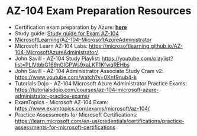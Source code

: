 # AZ-104 Exam Preparation Resources

- Certification exam preparation by Azure: [**here**](https://learn.microsoft.com/en-us/credentials/certifications/azure-administrator/?practice-assessment-type=certification)
- Study guide: [Study guide for Exam AZ-104](https://learn.microsoft.com/en-us/credentials/certifications/resources/study-guides/az-104)
- [MicrosoftLearning/AZ-104-MicrosoftAzureAdministrator](https://github.com/MicrosoftLearning/AZ-104-MicrosoftAzureAdministrator)
- Microsoft Learn AZ-104 Labs: https://microsoftlearning.github.io/AZ-104-MicrosoftAzureAdministrator/
- John Savill - AZ-104 Study Playlist: https://youtube.com/playlist?list=PLlVtbbG169nGlGPWs9xaLKT1KfwqREHbs
- John Savill - AZ-104 Administrator Associate Study Cram v2: https://www.youtube.com/watch?v=0Knf9nub4-k
- Tutorials Dojo - AZ-104 Microsoft Azure Administrator Practice Exams: https://tutorialsdojo.com/courses/az-104-microsoft-azure-administrator-practice-exams/
- ExamTopics - Microsoft AZ-104 Exam: https://www.examtopics.com/exams/microsoft/az-104/
- Practice Assessments for Microsoft Certifications: https://learn.microsoft.com/en-us/credentials/certifications/practice-assessments-for-microsoft-certifications

